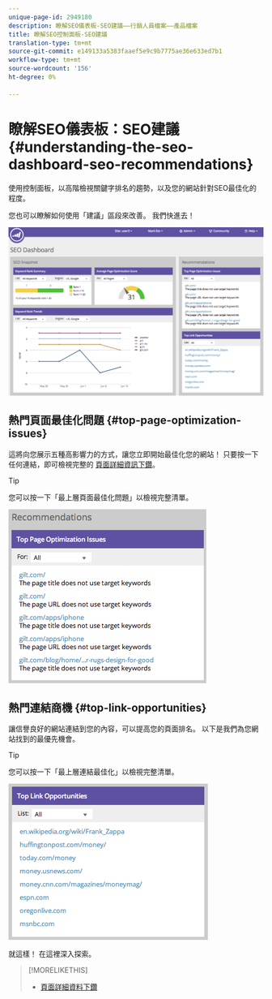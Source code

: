 ```yaml
---
unique-page-id: 2949180
description: 瞭解SEO儀表板-SEO建議——行銷人員檔案——產品檔案
title: 瞭解SEO控制面板-SEO建議
translation-type: tm+mt
source-git-commit: e149133a5383faaef5e9c9b7775ae36e633ed7b1
workflow-type: tm+mt
source-wordcount: '156'
ht-degree: 0%

---
```



# 瞭解SEO儀表板：SEO建議 {#understanding-the-seo-dashboard-seo-recommendations}

使用控制面板，以高階檢視關鍵字排名的趨勢，以及您的網站針對SEO最佳化的程度。

您也可以瞭解如何使用「建議」區段來改善。 我們快進去！

![](assets/image2014-9-17-21-3a39-3a57.png)

## 熱門頁面最佳化問題 {#top-page-optimization-issues}

這將向您展示五種高影響力的方式，讓您立即開始最佳化您的網站！ 只要按一下任何連結，即可檢視完整的 [頁面詳細資訊下鑽](../../../../product-docs/additional-apps/seo/pages/seo-using-the-page-detail-drill-down.md)。

>[!TIP]
>
>您可以按一下「最上層頁面最佳化問題」以檢視完整清單。

![](assets/image2014-9-17-21-3a40-3a52.png)

## 熱門連結商機 {#top-link-opportunities}

讓信譽良好的網站連結到您的內容，可以提高您的頁面排名。 以下是我們為您網站找到的最優先機會。

>[!TIP]
>
>您可以按一下「最上層連結最佳化」以檢視完整清單。

![](assets/image2014-9-17-21-3a41-3a17.png)

就這樣！ 在這裡深入探索。

>[!MORELIKETHIS]
>
>* [頁面詳細資料下鑽](../../../../product-docs/additional-apps/seo/pages/seo-using-the-page-detail-drill-down.md)

